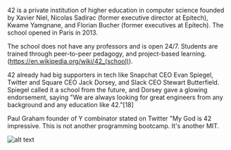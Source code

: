 42 is a private institution of higher education in computer science founded by Xavier Niel, Nicolas Sadirac (former executive director at Epitech), Kwame Yamgnane, and Florian Bucher (former executives at Epitech). The school opened in Paris in 2013. 

The school does not have any professors and is open 24/7. Students are trained through peer-to-peer pedagogy, and project-based learning. (https://en.wikipedia.org/wiki/42_(school)).

42 already had big supporters in tech like Snapchat CEO Evan Spiegel, Twitter and Square CEO Jack Dorsey, and Slack CEO Stewart Butterfield. Spiegel called it a school from the future, and Dorsey gave a glowing endorsement, saying "We are always looking for great engineers from any background and any education like 42."[18]


Paul Graham founder of Y combinator stated on Twitter "My God is 42 impressive. This is not another programming bootcamp. It's another MIT.


![alt text](https://42london.com/wp-content/uploads/2022/09/42-London_Locations_2022.png)
